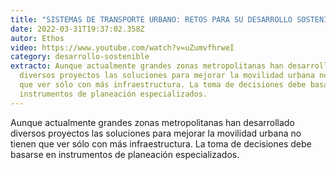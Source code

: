 ```yaml
---
title: "SISTEMAS DE TRANSPORTE URBANO: RETOS PARA SU DESARROLLO SOSTENIBLE"
date: 2022-03-31T19:37:02.358Z
autor: Ethos
video: https://www.youtube.com/watch?v=uZumvfhrweI
category: desarrollo-sostenible
extracto: Aunque actualmente grandes zonas metropolitanas han desarrollado
  diversos proyectos las soluciones para mejorar la movilidad urbana no tienen
  que ver sólo con más infraestructura. La toma de decisiones debe basarse en
  instrumentos de planeación especializados.
---
```

Aunque actualmente grandes zonas metropolitanas han desarrollado diversos proyectos las soluciones para mejorar la movilidad urbana no tienen que ver sólo con más infraestructura. La toma de decisiones debe basarse en instrumentos de planeación especializados.